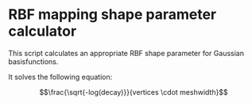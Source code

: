 # RBF mapping shape parameter calculator

This script calculates an appropriate RBF shape parameter for Gaussian basisfunctions.

It solves the following equation:

$$\frac{\sqrt{-log(decay)}}{vertices \cdot meshwidth}$$